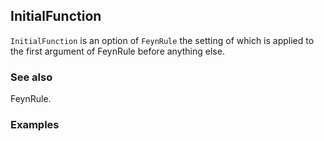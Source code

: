 ##  InitialFunction 

`InitialFunction` is an option of `FeynRule` the setting of which is applied to the first argument of FeynRule before anything else.

###  See also 

FeynRule.

###  Examples 